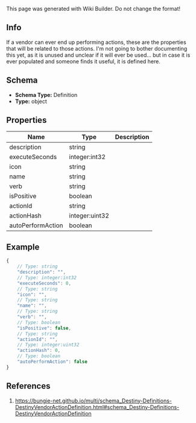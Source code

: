 <span class="wiki-builder">This page was generated with Wiki Builder. Do not change the format!</span>

## Info
If a vendor can ever end up performing actions, these are the properties that will be related to those actions. I'm not going to bother documenting this yet, as it is unused and unclear if it will ever be used... but in case it is ever populated and someone finds it useful, it is defined here.

## Schema
* **Schema Type:** Definition
* **Type:** object

## Properties
Name | Type | Description
---- | ---- | -----------
description | string | 
executeSeconds | integer:int32 | 
icon | string | 
name | string | 
verb | string | 
isPositive | boolean | 
actionId | string | 
actionHash | integer:uint32 | 
autoPerformAction | boolean | 

## Example
```javascript
{
    // Type: string
    "description": "",
    // Type: integer:int32
    "executeSeconds": 0,
    // Type: string
    "icon": "",
    // Type: string
    "name": "",
    // Type: string
    "verb": "",
    // Type: boolean
    "isPositive": false,
    // Type: string
    "actionId": "",
    // Type: integer:uint32
    "actionHash": 0,
    // Type: boolean
    "autoPerformAction": false
}

```

## References
1. https://bungie-net.github.io/multi/schema_Destiny-Definitions-DestinyVendorActionDefinition.html#schema_Destiny-Definitions-DestinyVendorActionDefinition
